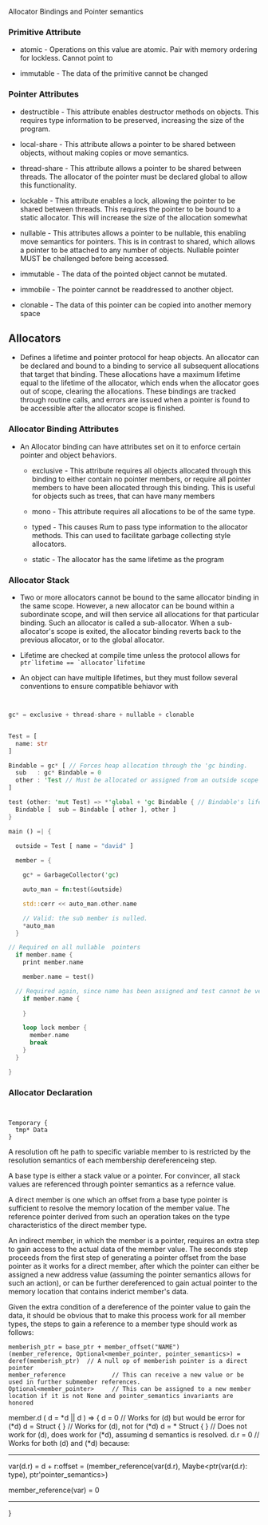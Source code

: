 Allocator Bindings and Pointer semantics


### Primitive Attribute
    
- atomic - Operations on this value are atomic. Pair with memory ordering for lockless. Cannot point to 

- immutable - The data of the primitive cannot be changed

### Pointer Attributes

- destructible - This attribute enables destructor methods on objects. This requires type information to be preserved, increasing the size of the program.

- local-share - This attribute allows a pointer to be shared between objects, without making copies or move semantics.

- thread-share - This attribute allows a pointer to be shared between threads. The allocator of the pointer must be declared global to allow this functionality.

- lockable - This attribute enables a lock, allowing the pointer to be shared between threads. This requires the pointer to be bound to a static      allocator. This will increase the size of the allocation somewhat

- nullable - This attributes allows a pointer to be nullable, this enabling move semantics for pointers. This is in contrast to shared,
              which allows a pointer to be attached to any number of objects. Nullable pointer MUST be challenged before being accessed.

- immutable - The data of the pointed object cannot be mutated.

- immobile - The pointer cannot be readdressed to another object.

- clonable - The data of this pointer can be copied into another memory space

## Allocators

- Defines a lifetime and pointer protocol for heap objects. An allocator can be declared and bound to a binding to service all subsequent
  allocations that target that binding. These allocations have a maximum lifetime equal to the lifetime of the allocator, which ends when the allocator goes out of 
  scope, clearing the allocations. These bindings are tracked through routine calls, and errors are issued when a pointer is found to be accessible after the 
  allocator scope is finished.

### Allocator Binding Attributes

- An Allocator binding can have attributes set on it to enforce certain pointer and object behaviors.

  - exclusive - This attribute requires all objects allocated through this binding to either contain no pointer members, or require all pointer members
                to have been allocated through this binding. This is useful for objects such as trees, that can have many members 

  - mono - This attribute requires all allocations to be of the same type. 

  - typed - This causes Rum to pass type information to the allocator methods. This can used to facilitate garbage collecting style allocators.

  - static - The allocator has the same lifetime as the program

  

### Allocator Stack

- Two or more allocators cannot be bound to the same allocator binding in the same scope. However, a new allocator can be bound within a subordinate scope, and will then
  service all allocations for that particular binding. Such an allocator is called a sub-allocator. When a sub-allocator's scope is exited, the allocator binding
  reverts back to the previous allocator, or to the global allocator.


- Lifetime are checked at compile time unless the protocol allows for ```ptr`lifetime == `allocator`lifetime```

- An object can have multiple lifetimes, but they must follow several conventions to ensure compatible behiavor with


```rust


gc* = exclusive + thread-share + nullable + clonable


Test = [
  name: str
]

Bindable = gc* [ // Forces heap allocation through the 'gc binding. 
  sub   : gc* Bindable = 0
  other : 'Test // Must be allocated or assigned from an outside scope since it is not nullable.
]

test (other: 'mut Test) => *'global + 'gc Bindable { // Bindable's lifetimes are `global + 'gc
  Bindable [  sub = Bindable [ other ], other ]
}

main () =| {

  outside = Test [ name = "david" ]
  
  member = { 

    gc* = GarbageCollector('gc)

    auto_man = fn:test(&outside) 

    std::cerr << auto_man.other.name

    // Valid: the sub member is nulled.
    *auto_man 
  }

// Required on all nullable  pointers
  if member.name {  
    print member.name

    member.name = test()

  // Required again, since name has been assigned and test cannot be verified to return a valid pointer. 
    if member.name {
      
    }

    loop lock member {
      member.name
      break
    } 
  }

}
```


### Allocator Declaration





```


Temporary { 
  tmp* Data
}

```


A resolution oft he path to specific variable member to is restricted by the resolution semantics of each membership dereferenceing step.

A base type is either a stack value or a pointer. For convincer, all stack values are referenced through pointer semantics as a refernce value. 

A direct member is one which an offset from a base type pointer is sufficient to resolve the memory location of the member value. The reference pointer
derived from such an operation takes on the type characteristics of the direct member type.

An indirect member, in which the member is a pointer,  requires an extra step to gain access to the actual data of the member value. The seconds step
proceeds from the first step of generating a pointer offset from the base pointer as it works for a direct member, after which the pointer can either
be assigned a new address value (assuming the pointer semantics allows for such an action), or can be further dereferenced to gain actual pointer to the 
memory location that contains inderict member's data. 

Given the extra condition of a dereference of the pointer value to gain the data, it should be obvious that to make this process work for all member types, 
the steps to gain a reference to a member type should work as follows: 

```
memberish_ptr = base_ptr + member_offset("NAME")
(member_reference, Optional<member_pointer, pointer_semantics>) = deref(memberish_ptr)  // A null op of memberish pointer is a direct pointer
member_reference             // This can receive a new value or be used in further submember references.
Optional<member_pointer>     // This can be assigned to a new member location if it is not None and pointer_semantics invariants are honored

```


member.d ( d = *d || d ) => {
  d = 0 // Works for (d) but would be error for (*d)
  d = Struct { } // Works for (d), not for (*d)
  d = * Struct { } // Does not work for (d), does work for (*d), assuming d semantics is resolved.
  d.r = 0 // Works for both (d) and (*d) because: 

  ----

  var(d.r) = d + r:offset = 
  (member_reference(var(d.r), Maybe<ptr(var(d.r): type), ptr'pointer_semantics>)

  member_reference(var) = 0


  ----



}



